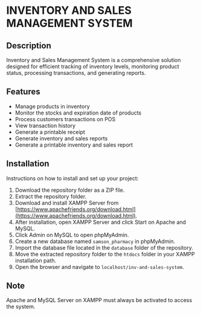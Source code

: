 # INVENTORY AND SALES MANAGEMENT SYSTEM

## Description
Inventory and Sales Management System is a comprehensive solution designed for efficient tracking of inventory levels, monitoring product status, processing transactions, and generating reports.

## Features
- Manage products in inventory
- Monitor the stocks and expiration date of products
- Process customers transactions on POS
- View transaction history
- Generate a printable receipt
- Generate inventory and sales reports
- Generate a printable inventory and sales report

## Installation
Instructions on how to install and set up your project:
1. Download the repository folder as a ZIP file.
2. Extract the repository folder.
3. Download and install XAMPP Server from [https://www.apachefriends.org/download.html](https://www.apachefriends.org/download.html).
4. After installation, open XAMPP Server and click Start on Apache and MySQL.
5. Click Admin on MySQL to open phpMyAdmin.
6. Create a new database named `samson_pharmacy` in phpMyAdmin.
7. Import the database file located in the `database` folder of the repository.
8. Move the extracted repository folder to the `htdocs` folder in your XAMPP installation path.
9. Open the browser and navigate to `localhost/inv-and-sales-system`.

## Note
Apache and MySQL Server on XAMPP must always be activated to access the system.
